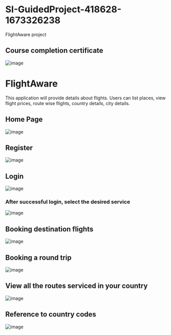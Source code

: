 # SI-GuidedProject-418628-1673326238
FlightAware project

## Course completion certificate
![image](https://user-images.githubusercontent.com/122197021/212633236-96aa26d6-63cc-4bc4-950d-7e336988bdf7.png)

# FlightAware
This application will provide details about flights. Users can list places, view flight prices, route wise flights, country details, city details. 

## Home Page
![image](https://user-images.githubusercontent.com/122197021/211212782-6cbf2ca1-fafa-4bb1-8847-c08c93316b53.png)

## Register
![image](https://user-images.githubusercontent.com/122197021/211212708-f4f7838c-80f1-423b-a813-dbe8a7ef36ff.png) 
 ## Login
![image](https://user-images.githubusercontent.com/122197021/211212750-73325c4d-e1c8-4fe5-87ec-dd2d8b8eb310.png)

### After successful login, select the desired service
![image](https://user-images.githubusercontent.com/122197021/211212837-d6ce5446-197b-4ea5-92b1-73bc6cbce365.png)

## Booking destination flights
![image](https://user-images.githubusercontent.com/122197021/211212939-8e9faa30-6cd5-433e-af5c-f09dfa378646.png)

## Booking a round trip
![image](https://user-images.githubusercontent.com/122197021/211213130-e1224114-02bc-4a0f-b10c-e835b6224c61.png)

## View all the routes serviced in your country
![image](https://user-images.githubusercontent.com/122197021/211213227-30e85f8f-6980-4b77-b5dd-164b57648f70.png)

## Reference to country codes
![image](https://user-images.githubusercontent.com/122197021/211213287-a357ef82-b7f8-4f16-9ebf-f7ecd5fa4b34.png)


